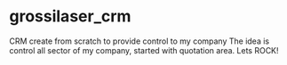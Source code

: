 # grossilaser_crm
CRM create from scratch to provide control to my company
The idea is control all sector of my company, started with quotation area. 
Lets ROCK!
